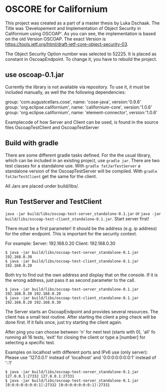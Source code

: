 # OSCORE for Californium

This project was created as a part of a master thesis by Luka Dschaak. The Title was 'Developement and Implementation of Object Security in Californium using OSCOAP'. As you can see, the implementation is based on the old Version OSCOAP. The exact Version is https://tools.ietf.org/html/draft-ietf-core-object-security-03.

The Object Security Option number was selected to 52225. It is placed as constant in OscoapEndpoint. To change it, you have to rebuild the project.


## use oscoap-0.1.jar
Currently the library is not available via repository. To use it, it must be included manually, as well the the following dependencies:

group: 'com.augustcellars.cose', name: 'cose-java', version:'0.9.6'  
group: 'org.eclipse.californium', name: 'californium-core', version:'1.0.6'  
group: 'org.eclipse.californium', name: 'element-connector', version:'1.0.6'

Examplecode of how Server and Client can be used, is found in the source files OscoapTestClient and OscoapTestServer


## Build with gradle
There are some different gradle tasks defined. For the the usual library, which can be included in an existing project, use `gradle jar`. There are two test classes for a standalone use. With `gradle fatJarTestServer` a standalone version of the OscoapTestServer will be compiled. With `gradle fatJarTestClient` get the same for the client.

All Jars are placed under build/libs/.


## Run TestServer and TestClient
`java -jar build/libs/oscoap-test-server_standalone-0.1.jar` or `java -jar build/libs/oscoap-test-client_standalone-0.1.jar`. Start server first!

There must be a first parameter! It should be the address (e.g. ip address) for the other endpoint. This is important for the security context.

For example:
Server: 192.168.0.20
Client: 192.168.0.30

    $ java -jar build/libs/oscoap-test-server_standalone-0.1.jar 192.168.0.30
    $ java -jar build/libs/oscoap-test-client_standalone-0.1.jar 192.168.0.20

Both try to find out the own address and display that on the console. If it is the wrong address, just pass it as second parameter to the call.

    $ java -jar build/libs/oscoap-test-server_standalone-0.1.jar 192.168.0.30 192.168.0.20
    $ java -jar build/libs/oscoap-test-client_standalone-0.1.jar 192.168.0.20 192.168.0.30

The Server starts an OscoapEndpoint and provides several resources. The client has a small test routine. After starting the client a ping check will be done first. If it fails once, just try starting the client again.

After ping you can choose between 'n' for next test (starts with 0), 'all' fo running all 16 tests, 'exit' for closing the client or type a [number] for selecting a specific test.

Examples on localhost with different ports and IPv6 use (only server):
Please use '127.0.0.1' instead of 'localhost' and '0:0:0:0:0:0:0:1' instead of  '::1'

    $ java -jar build/libs/oscoap-test-server_standalone-0.1.jar 127.0.0.1:27332 127.0.0.1:27331
    $ java -jar build/libs/oscoap-test-server_standalone-0.1.jar [0:0:0:0:0:0:0:1]:27332 [0:0:0:0:0:0:0:1]:27331
